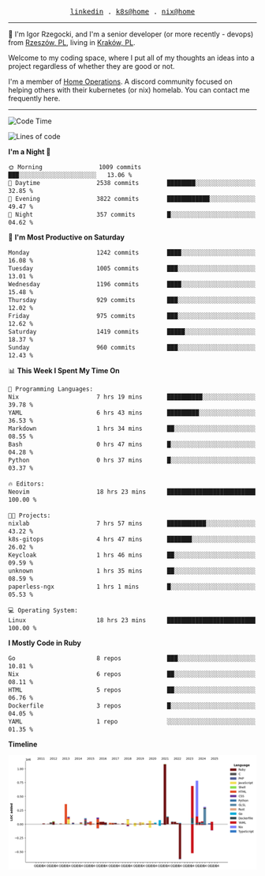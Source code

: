 <p align="center">
  <samp>
    <a href="https://www.linkedin.com/in/ajgon">linkedin</a> .
    <a href="https://github.com/deedee-ops/k8s-gitops">k8s@home</a> .
    <a href="https://github.com/deedee-ops/nixlab">nix@home</a>
  </samp>
</p>

----------------------------------------------------------------

:wave: I'm Igor Rzegocki, and I'm a senior developer (or more recently - devops) from [Rzeszów, PL](https://en.wikipedia.org/wiki/Rzesz%C3%B3w), living in [Kraków, PL](https://en.wikipedia.org/wiki/Krak%C3%B3w).

Welcome to my coding space, where I put all of my thoughts an ideas into a project regardless of whether they are good or not.

I'm a member of [Home Operations](https://discord.gg/home-operations). A discord community focused on helping others with their kubernetes (or nix) homelab. You can contact me frequently here.

----------------------------------------------------------------

<!--START_SECTION:waka-->
![Code Time](http://img.shields.io/badge/Code%20Time-745%20hrs%2055%20mins-blue)

![Lines of code](https://img.shields.io/badge/From%20Hello%20World%20I%27ve%20Written-4.8%20million%20lines%20of%20code-blue)

**I'm a Night 🦉** 

```text
🌞 Morning                1009 commits        ███░░░░░░░░░░░░░░░░░░░░░░   13.06 % 
🌆 Daytime                2538 commits        ████████░░░░░░░░░░░░░░░░░   32.85 % 
🌃 Evening                3822 commits        ████████████░░░░░░░░░░░░░   49.47 % 
🌙 Night                  357 commits         █░░░░░░░░░░░░░░░░░░░░░░░░   04.62 % 
```
📅 **I'm Most Productive on Saturday** 

```text
Monday                   1242 commits        ████░░░░░░░░░░░░░░░░░░░░░   16.08 % 
Tuesday                  1005 commits        ███░░░░░░░░░░░░░░░░░░░░░░   13.01 % 
Wednesday                1196 commits        ████░░░░░░░░░░░░░░░░░░░░░   15.48 % 
Thursday                 929 commits         ███░░░░░░░░░░░░░░░░░░░░░░   12.02 % 
Friday                   975 commits         ███░░░░░░░░░░░░░░░░░░░░░░   12.62 % 
Saturday                 1419 commits        █████░░░░░░░░░░░░░░░░░░░░   18.37 % 
Sunday                   960 commits         ███░░░░░░░░░░░░░░░░░░░░░░   12.43 % 
```


📊 **This Week I Spent My Time On** 

```text
💬 Programming Languages: 
Nix                      7 hrs 19 mins       ██████████░░░░░░░░░░░░░░░   39.78 % 
YAML                     6 hrs 43 mins       █████████░░░░░░░░░░░░░░░░   36.53 % 
Markdown                 1 hrs 34 mins       ██░░░░░░░░░░░░░░░░░░░░░░░   08.55 % 
Bash                     0 hrs 47 mins       █░░░░░░░░░░░░░░░░░░░░░░░░   04.28 % 
Python                   0 hrs 37 mins       █░░░░░░░░░░░░░░░░░░░░░░░░   03.37 % 

🔥 Editors: 
Neovim                   18 hrs 23 mins      █████████████████████████   100.00 % 

🐱‍💻 Projects: 
nixlab                   7 hrs 57 mins       ███████████░░░░░░░░░░░░░░   43.22 % 
k8s-gitops               4 hrs 47 mins       ███████░░░░░░░░░░░░░░░░░░   26.02 % 
Keycloak                 1 hrs 46 mins       ██░░░░░░░░░░░░░░░░░░░░░░░   09.59 % 
unknown                  1 hrs 35 mins       ██░░░░░░░░░░░░░░░░░░░░░░░   08.59 % 
paperless-ngx            1 hrs 1 mins        █░░░░░░░░░░░░░░░░░░░░░░░░   05.53 % 

💻 Operating System: 
Linux                    18 hrs 23 mins      █████████████████████████   100.00 % 
```

**I Mostly Code in Ruby** 

```text
Go                       8 repos             ███░░░░░░░░░░░░░░░░░░░░░░   10.81 % 
Nix                      6 repos             ██░░░░░░░░░░░░░░░░░░░░░░░   08.11 % 
HTML                     5 repos             ██░░░░░░░░░░░░░░░░░░░░░░░   06.76 % 
Dockerfile               3 repos             █░░░░░░░░░░░░░░░░░░░░░░░░   04.05 % 
YAML                     1 repo              ░░░░░░░░░░░░░░░░░░░░░░░░░   01.35 % 
```



**Timeline**

![Lines of Code chart](https://raw.githubusercontent.com/ajgon/ajgon/master/assets/bar_graph.png)


<!--END_SECTION:waka-->
